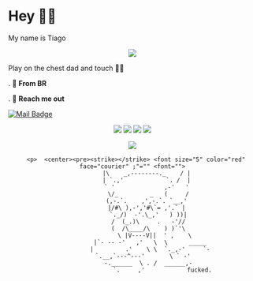 # Hey 🐱‍👤
My name is Tiago

<p> <center> <img src="https://i.pinimg.com/originals/5d/bd/cc/5dbdcc4193edeeca325e2220dd4f857f.gif"> </center> </p>


Play on the chest dad and touch 🐱‍🏍

. 📍 **From BR**


. 🎿 **Reach me out**
 
 [![Mail Badge](https://img.shields.io/badge/-tiago-6A5ACD?style=flat&labelColor=6A5ACD&logo=discord&logoColor=white)](https://discord.gg/devnoias)
    
    
    
<div align="center">
  <img src="https://img.shields.io/badge/Python-0A0A0A?style=for-the-badge&logo=python&logoColor=cyan">
  <img src="https://img.shields.io/badge/Linux-0A0A0A?style=for-the-badge&logo=linux&logoColor=white">
  <img src="https://img.shields.io/badge/Windows-0A0A0A?style=for-the-badge&logo=windows&logoColor=cyan">
  <img src="https://img.shields.io/badge/HTML5-E34F26?style=for-the-badge&logo=html5&logoColor=white" /></a>
  <p> <center> <img src="https://data.whicdn.com/images/226289626/original.gif"> </center> </p>
      
      <p>  <center><pre><strike></strike> <font size="5" color="red" face="courier" ;"="" <font="">
            |\    _,--------._    / |
            | `.,'            `. /  |
            ` '              ,-'   '
             \/_         _   (     /
            (,-.`.    ,',-.`. `__,'
            |/#\ ),-','#\`= ,'.` |
             `._/)  -'.\_,'   ) ))|
             /  (_.)\     .   -'//
             (  /\____/\    ) )`'\
                                   \ |V----V||  ' ,    \                    
              |`- -- -'   ,'   \  \      _____
              |         .'    \ \  `._,-'     `-
          `.__,`---^---'       \ ` -'
             -.______  \ . /  ______,-
                     `.     ,'            fucked.
  </font><br> <u></u> <p><font color="white"></center>	</p>
      
   
